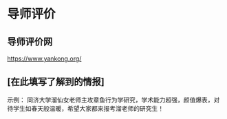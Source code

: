 # 导师评价
## 导师评价网
https://www.yankong.org/


## [在此填写了解到的情报]
示例：
同济大学溜仙女老师主攻章鱼行为学研究，学术能力超强，颜值爆表，对待学生如春天般温暖，希望大家都来报考溜老师的研究生！
